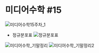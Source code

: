 # 미디어수학 #15

![미디어수학15주차_1](https://user-images.githubusercontent.com/11372675/148776022-645bcb0a-5df6-4be0-aeaa-f6289166dfe5.png)

- 정규분포표
![정규분포표](https://user-images.githubusercontent.com/11372675/148776075-6be30f2b-e7da-4271-8a76-c6227d3053de.JPG)


![미디어수학_기말정리](https://user-images.githubusercontent.com/11372675/148776118-6b807a08-6ff3-4746-9539-458f5c4c6601.png)
![미디어수학_기말정리2](https://user-images.githubusercontent.com/11372675/148776144-37a170d4-c3c3-4882-956b-57299dc6435f.png)
